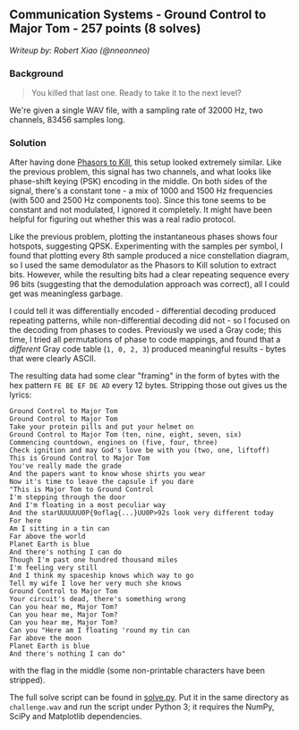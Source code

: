## Communication Systems - Ground Control to Major Tom - 257 points (8 solves)

_Writeup by: Robert Xiao (@nneonneo)_

### Background

> You killed that last one. Ready to take it to the next level?

We're given a single WAV file, with a sampling rate of 32000 Hz, two channels, 83456 samples long.

### Solution

After having done [Phasors to Kill](../comms-phasor2/readme.md), this setup looked extremely similar. Like the previous problem, this signal has two channels, and what looks like phase-shift keying (PSK) encoding in the middle. On both sides of the signal, there's a constant tone - a mix of 1000 and 1500 Hz frequencies (with 500 and 2500 Hz components too). Since this tone seems to be constant and not modulated, I ignored it completely. It might have been helpful for figuring out whether this was a real radio protocol.

Like the previous problem, plotting the instantaneous phases shows four hotspots, suggesting QPSK. Experimenting with the samples per symbol, I found that plotting every 8th sample produced a nice constellation diagram, so I used the same demodulator as the Phasors to Kill solution to extract bits. However, while the resulting bits had a clear repeating sequence every 96 bits (suggesting that the demodulation approach was correct), all I could get was meaningless garbage.

I could tell it was differentially encoded - differential decoding produced repeating patterns, while non-differential decoding did not - so I focused on the decoding from phases to codes. Previously we used a Gray code; this time, I tried all permutations of phase to code mappings, and found that a *different* Gray code table (`1, 0, 2, 3`) produced meaningful results - bytes that were clearly ASCII.

The resulting data had some clear "framing" in the form of bytes with the hex pattern `FE BE EF DE AD` every 12 bytes. Stripping those out gives us the lyrics:

```
Ground Control to Major Tom
Ground Control to Major Tom
Take your protein pills and put your helmet on
Ground Control to Major Tom (ten, nine, eight, seven, six)
Commencing countdown, engines on (five, four, three)
Check ignition and may God's love be with you (two, one, liftoff)
This is Ground Control to Major Tom
You've really made the grade
And the papers want to know whose shirts you wear
Now it's time to leave the capsule if you dare
"This is Major Tom to Ground Control
I'm stepping through the door
And I'm floating in a most peculiar way
And the starUUUUUU0P{9oflag{...}UU0P>92s look very different today
For here
Am I sitting in a tin can
Far above the world
Planet Earth is blue
And there's nothing I can do
Though I'm past one hundred thousand miles
I'm feeling very still
And I think my spaceship knows which way to go
Tell my wife I love her very much she knows
Ground Control to Major Tom
Your circuit's dead, there's something wrong
Can you hear me, Major Tom?
Can you hear me, Major Tom?
Can you hear me, Major Tom?
Can you "Here am I floating 'round my tin can
Far above the moon
Planet Earth is blue
And there's nothing I can do"
```

with the flag in the middle (some non-printable characters have been stripped).

The full solve script can be found in [solve.py](solve.py). Put it in the same directory as `challenge.wav` and run the script under Python 3; it requires the NumPy, SciPy and Matplotlib dependencies.
